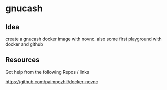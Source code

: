 # gnucash
## Idea

create a gnucash docker image with novnc.
also some first playground with docker and github

## Resources

Got help from the following Repos / links

https://github.com/paimpozhil/docker-novnc
